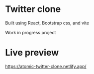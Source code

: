 # Twitter clone
Built using React, Bootstrap css, and vite

Work in progress project


# Live preview
https://atomic-twitter-clone.netlify.app/
